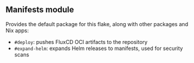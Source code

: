 ## Manifests module

Provides the default package for this flake, along with other packages and Nix apps:

- `#deploy`: pushes FluxCD OCI artifacts to the repository
- `#expand-helm`: expands Helm releases to manifests, used for security scans
